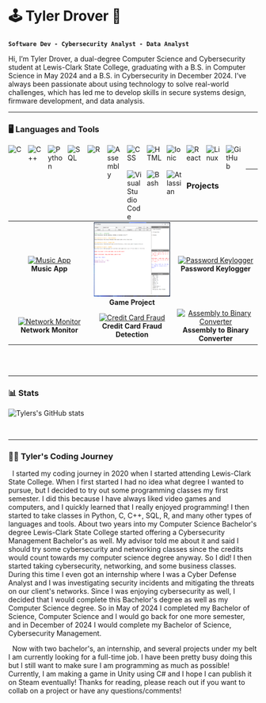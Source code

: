 # 🕹️ Tyler Drover 🚀

**`Software Dev - Cybersecurity Analyst - Data Analyst`**

Hi, I’m Tyler Drover, a dual-degree Computer Science and Cybersecurity student at Lewis-Clark State College, graduating with a B.S. in Computer Science in May 2024 and a B.S. in Cybersecurity in December 2024. I’ve always been passionate about using technology to solve real-world challenges, which has led me to develop skills in secure systems design, firmware development, and data analysis.

---

### 🖥️ Languages and Tools

<img align="left" alt="C" width="30px" style="padding-right:10px;" src="https://cdn.jsdelivr.net/gh/devicons/devicon/icons/c/c-original.svg" />
<img align="left" alt="C++" width="30px" style="padding-right:10px;" src="https://cdn.jsdelivr.net/gh/devicons/devicon/icons/cplusplus/cplusplus-line.svg" />
<img align="left" alt="Python" width="30px" style="padding-right:10px;" src="https://cdn.jsdelivr.net/gh/devicons/devicon/icons/python/python-original.svg" />
<img align="left" alt="SQL" width="30px" style="padding-right:10px;" src="https://cdn.jsdelivr.net/gh/devicons/devicon/icons/mysql/mysql-original-wordmark.svg" />
<img align="left" alt="R" width="30px" style="padding-right:10px;" src="https://cdn.jsdelivr.net/gh/devicons/devicon/icons/r/r-original.svg" />
<img align="left" alt="Assembly" width="30px" style="padding-right:10px;" src="https://cdn.jsdelivr.net/gh/devicons/devicon@latest/icons/aarch64/aarch64-original.svg" />
<img align="left" alt="CSS" width="30px" style="padding-right:10px;" src="https://cdn.jsdelivr.net/gh/devicons/devicon/icons/css3/css3-original.svg" />
<img align="left" alt="HTML" width="30px" style="padding-right:10px;" src="https://cdn.jsdelivr.net/gh/devicons/devicon/icons/html5/html5-original.svg" />
<img align="left" alt="Ionic" width="30px" style="padding-right:10px;" src="https://cdn.jsdelivr.net/gh/devicons/devicon/icons/ionic/ionic-original.svg" />
<img align="left" alt="React" width="30px" style="padding-right:10px;" src="https://cdn.jsdelivr.net/gh/devicons/devicon/icons/react/react-original.svg" />
<img align="left" alt="Linux" width="30px" style="padding-right:10px;" src="https://cdn.jsdelivr.net/gh/devicons/devicon/icons/linux/linux-original.svg" />
<img align="left" alt="GitHub" width="30px" style="padding-right:10px;" src="https://cdn.jsdelivr.net/gh/devicons/devicon/icons/github/github-original.svg" />
<img align="left" alt="Visual Studio Code" width="30px" style="padding-right:10px;" src="https://cdn.jsdelivr.net/gh/devicons/devicon/icons/vscode/vscode-original.svg" />
<img align="left" alt="Bash" width="30px" style="padding-right:10px;" src="https://cdn.jsdelivr.net/gh/devicons/devicon/icons/bash/bash-original.svg" />
<img align="left" alt="Atlassian" width="30px" style="padding-right:10px;" src="https://cdn.jsdelivr.net/gh/devicons/devicon@latest/icons/jira/jira-original-wordmark.svg" />

<br><br>

---
### Projects
<table>
  <tr>
    <td align="center" width="200">
      <a href="https://github.com/tddrover/Metronome-Ionic-App" target="_blank">
        <img src="https://github.com/tddrover/Metronome-Ionic-App/blob/main/public/assets/pictures/Screenshot_4.jpg" alt="Music App" width="250" height="150"/>
      </a>
      <br/>
      <strong>Music App</strong>
    </td>
    <td align="center" width="200">
      <a href="https://github.com/tddrover/Client-Server" target="_blank">
        <img src="https://github.com/tddrover/Client-Server/blob/main/pictures/picture6.png" alt="Game Project" width="250" height="150"/>
      </a>
      <br/>
      <strong>Game Project</strong>
    </td>
    <td align="center" width="200">
      <a href="https://github.com/tddrover/PasswordKeylogger" target="_blank">
        <img src="https://isoptera.lcsc.edu/~tddrover/images/thumbs/02.jpeg" alt="Password Keylogger" width="250" height="150"/>
      </a>
      <br/>
      <strong>Password Keylogger</strong>
    </td>
  </tr>
  <tr>
    <td align="center" width="200">
      <a href="https://github.com/tddrover/NetworkMonitor" target="_blank">
        <img src="https://isoptera.lcsc.edu/~tddrover/images/thumbs/04.jpeg" alt="Network Monitor" width="250" height="150"/>
      </a>
      <br/>
      <strong>Network Monitor</strong>
    </td>
    <td align="center" width="200">
      <a href="https://github.com/tddrover/CreditCardFraudDetection" target="_blank">
        <img src="https://isoptera.lcsc.edu/~tddrover/images/thumbs/12.png" alt="Credit Card Fraud" width="250" height="150"/>
      </a>
      <br/>
      <strong>Credit Card Fraud Detection</strong>
    </td>
    <td align="center" width="200">
      <a href="https://github.com/tddrover/MIPSAssemblyToBinary" target="_blank">
        <img src="https://isoptera.lcsc.edu/~tddrover/images/thumbs/08.png" alt="Assembly to Binary Converter" width="250" height="150"/>
      </a>
      <br/>
      <strong>Assembly to Binary Converter</strong>
    </td>
  </tr>
</table>




<br><br>

---
### 📊 Stats

![Tylers's GitHub stats](https://github-readme-stats.vercel.app/api?username=tddrover&show_icons=true&theme=tokyonight)

<br>

---
### 👨‍💻 Tyler's Coding Journey

 
&nbsp;&nbsp;I started my coding journey in 2020 when I started attending Lewis-Clark State College. When I first started I had no idea what degree I wanted to pursue, but I decided to try out some programming classes my first semester. I did this because I have always liked video games and computers, and I quickly learned that I really enjoyed programming! I then started to take classes in Python, C, C++, SQL, R, and many other types of languages and tools. About two years into my Computer Science Bachelor's degree Lewis-Clark State College started offering a Cybersecurity Management Bachelor's as well. My advisor told me about it and said I should try some cybersecurity and networking classes since the credits would count towards my computer science degree anyway. So I did! I then started taking cybersecurity, networking, and some business classes. During this time I even got an internship where I was a Cyber Defense Analyst and I was investigating security incidents and mitigating the threats on our client's networks. Since I was enjoying cybersecurity as well, I decided that I would complete this Bachelor's degree as well as my Computer Science degree. So in May of 2024 I completed my Bachelor of Science, Computer Science and I would go back for one more semester, and in December of 2024 I would complete my Bachelor of Science, Cybersecurity Management. 

&nbsp;&nbsp;Now with two bachelor's, an internship, and several projects under my belt I am currently looking for a full-time job. I have been pretty busy doing this but I still want to make sure I am programming as much as possible! Currently, I am making a game in Unity using C# and I hope I can publish it on Steam eventually! Thanks for reading, please reach out if you want to collab on a project or have any questions/comments!


